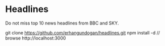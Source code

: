 # Headlines

Do not miss top 10 news headlines from BBC and SKY.

   git clone https://github.com/erhangundogan/headlines.git
   npm install -d
   // browse http://localhost:3000